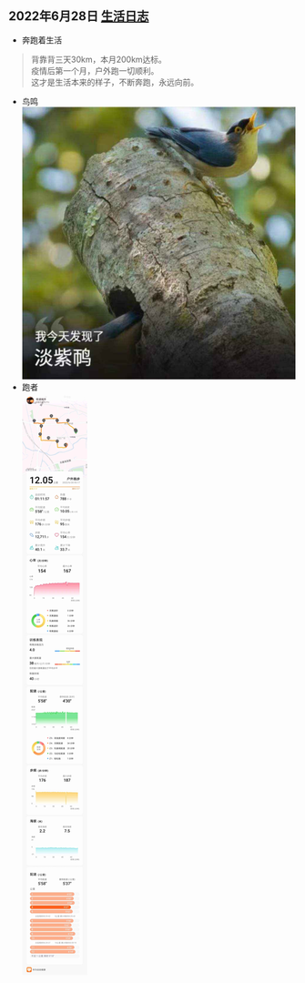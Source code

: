 ## 2022年6月28日  [生活日志](../life.md)
- 奔跑着生活
> 背靠背三天30km，本月200km达标。  
疫情后第一个月，户外跑一切顺利。  
这才是生活本来的样子，不断奔跑，永远向前。   
> 
- 鸟鸣
![](../img/20220628.jpg)
- 跑者  
![](../img/20220628r.jpg)
